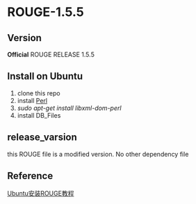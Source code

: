 # ROUGE-1.5.5

## Version

**Official** ROUGE RELEASE 1.5.5

## Install on Ubuntu

1. clone this repo
2. install [Perl](https://askubuntu.com/questions/425427/how-to-install-perl-php-mysql-and-ruby-packages-on-ubuntu)
3. *sudo apt-get install libxml-dom-perl*
4. install DB_Files

## release_varsion

this ROUGE file is a modified version. No other dependency file

## Reference

[Ubuntu安装ROUGE教程](http://blog.csdn.net/wr339988/article/details/70165090)
